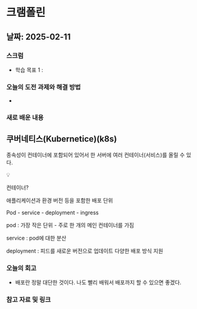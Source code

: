 # 크램폴린

## 날짜: 2025-02-11

### 스크럼
- 학습 목표 1 :

### 오늘의 도전 과제와 해결 방법
- 

### 새로 배운 내용
## 쿠버네티스(Kubernetice)(k8s)

종속성이 컨테이너에 포함되어 있어서 한 서버에 여러 컨테이너(서비스)를 올릴 수 있다.

<aside>
💡

컨테이너?

애플리케이션과 환경 버전 등을 포함한 배포 단위

</aside>

Pod  - service - deployment - ingress

pod : 가장 작은 단위 - 주로 한 개의 메인 컨테이너를 가짐

service : pod에 대한 분산

deployment : 피드를 새로운 버전으로 업데이트 다양한 배포 방식 지원

### 오늘의 회고
- 배포란 정말 대단한 것이다. 나도 빨리 배워서 배포까지 할 수 있으면 좋겠다.

### 참고 자료 및 링크

